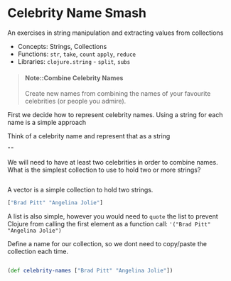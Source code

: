 # Celebrity Name Smash

An exercises in string manipulation and extracting values from collections

* Concepts: Strings, Collections
* Functions: `str`, `take`, `count` `apply`, `reduce`
* Libraries: `clojure.string` - `split`, `subs`


> #### Note::Combine Celebrity Names
> Create new names from combining the names of your favourite celebrities (or people you admire).

First we decide how to represent celebrity names.  Using a string for each name is a simple approach

Think of a celebrity name and represent that as a string

```eval-clojure
""
```

We will need to have at least two celebrities in order to combine names.  What is the simplest collection to use to hold two or more strings?

```eval-clojue

```

<!--sec data-title="Suggested answer..." data-id="answer001" data-collapse=true ces-->
A vector is a simple collection to hold two strings.

```clojure
["Brad Pitt" "Angelina Jolie"]
```

A list is also simple, however you would need to `quote` the list to prevent Clojure from calling the first element as a function call: `'("Brad Pitt" "Angelina Jolie")`

<!--endsec-->


Define a name for our collection, so we dont need to copy/paste the collection each time.

```eval-clojure

```

<!--sec data-title="Suggested answer..." data-id="answer002" data-collapse=true ces-->

```clojure
(def celebrity-names ["Brad Pitt" "Angelina Jolie"])
```
<!--endsec-->
